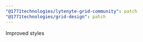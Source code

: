 ```yaml
---
"@1771technologies/lytenyte-grid-community": patch
"@1771technologies/grid-design": patch
---
```


Improved styles
